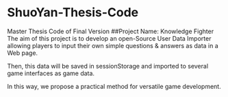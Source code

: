 # ShuoYan-Thesis-Code
Master Thesis Code of Final Version
##Project Name: Knowledge Fighter
The aim of this project is to develop an open-Source User Data Importer allowing players to input their own simple questions & answers as data in a Web page. 

Then, this data will be saved in sessionStorage and imported to several game interfaces as game data.

In this way, we propose a practical method for versatile game development.
